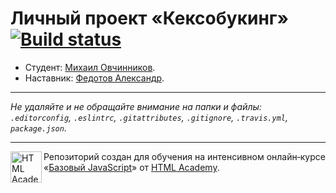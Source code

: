 # Личный проект «Кексобукинг» [![Build status][travis-image]][travis-url]

* Студент: [Михаил Овчинников](https://up.htmlacademy.ru/javascript/11/user/53350).
* Наставник: [Федотов Александр](https://htmlacademy.ru/profile/id247015).

---

_Не удаляйте и не обращайте внимание на папки и файлы:_<br>
_`.editorconfig`, `.eslintrc`, `.gitattributes`, `.gitignore`, `.travis.yml`, `package.json`._

---

<a href="https://htmlacademy.ru/intensive/javascript"><img align="left" width="50" height="50" title="HTML Academy" src="https://up.htmlacademy.ru/static/img/intensive/javascript/logo-for-github.svg"></a>

Репозиторий создан для обучения на интенсивном онлайн‑курсе «[Базовый JavaScript](https://htmlacademy.ru/intensive/javascript)» от [HTML Academy](https://htmlacademy.ru).

[travis-image]: https://travis-ci.org/htmlacademy-javascript/53350-keksobooking.svg?branch=master
[travis-url]: https://travis-ci.org/htmlacademy-javascript/53350-keksobooking
